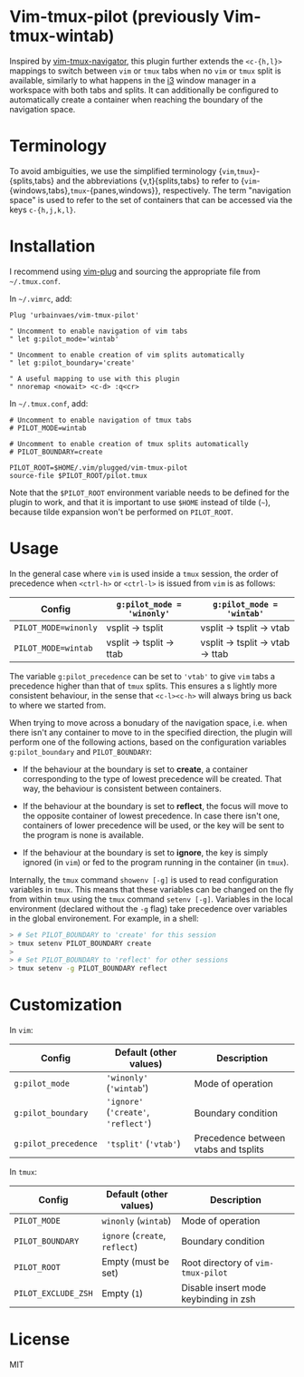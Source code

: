 # Vim-tmux-pilot (previously Vim-tmux-wintab)

Inspired by [vim-tmux-navigator](https://github.com/christoomey/vim-tmux-navigator),
this plugin further extends the `<c-{h,l}>` mappings to switch between `vim` or `tmux` tabs when no `vim` or `tmux` split is available,
similarly to what happens in the [i3](https://i3wm.org) window manager in a workspace with both tabs and splits.
It can additionally be configured to automatically create a container when reaching the boundary of the navigation space.

# Terminology

To avoid ambiguities,
we use the simplified terminology {`vim`,`tmux`}-{splits,tabs} and
the abbreviations {v,t}{splits,tabs}
to refer to {`vim`-{windows,tabs},`tmux`-{panes,windows}}, respectively.
The term "navigation space" is used to refer to the set of containers that can be accessed via the keys `c-{h,j,k,l}`.

# Installation

I recommend using [vim-plug](https://github.com/junegunn/vim-plug)
and sourcing the appropriate file from `~/.tmux.conf`.

In `~/.vimrc`, add:
```vim
Plug 'urbainvaes/vim-tmux-pilot'

" Uncomment to enable navigation of vim tabs
" let g:pilot_mode='wintab'

" Uncomment to enable creation of vim splits automatically
" let g:pilot_boundary='create'

" A useful mapping to use with this plugin
" nnoremap <nowait> <c-d> :q<cr>
```
In `~/.tmux.conf`, add:
```tmux
# Uncomment to enable navigation of tmux tabs
# PILOT_MODE=wintab

# Uncomment to enable creation of tmux splits automatically
# PILOT_BOUNDARY=create

PILOT_ROOT=$HOME/.vim/plugged/vim-tmux-pilot
source-file $PILOT_ROOT/pilot.tmux
```
Note that the `$PILOT_ROOT` environment variable needs to be defined for the plugin to work,
and that it is important to use `$HOME` instead of tilde (`~`),
because tilde expansion won't be performed on `PILOT_ROOT`.

# Usage

In the general case where `vim` is used inside a `tmux` session,
the order of precedence when `<ctrl-h>` or `<ctrl-l>` is issued from `vim` is as follows:

| Config               | `g:pilot_mode = 'winonly'` | `g:pilot_mode = 'wintab'`     |
| ------               | -------                    | -----------                   |
| `PILOT_MODE=winonly` | vsplit → tsplit            | vsplit → tsplit → vtab        |
| `PILOT_MODE=wintab`  | vsplit → tsplit → ttab     | vsplit → tsplit → vtab → ttab |

The variable `g:pilot_precedence` can be set to `'vtab'` to give `vim` tabs a precedence higher than that of `tmux` splits.
This ensures a s lightly more consistent behaviour,
in the sense that `<c-l><c-h>` will always bring us back to where we started from.

When trying to move across a bonudary of the navigation space,
i.e. when there isn't any container to move to in the specified direction,
the plugin will perform one of the following actions,
based on the configuration variables `g:pilot_boundary` and `PILOT_BOUNDARY`:

- If the behaviour at the boundary is set to **create**,
  a container corresponding to the type of lowest precedence will be created.
  That way, the behaviour is consistent between containers.

- If the behaviour at the boundary is set to **reflect**,
  the focus will move to the opposite container of lowest precedence.
  In case there isn't one,
  containers of lower precedence will be used,
  or the key will be sent to the program is none is available.

- If the behaviour at the boundary is set to **ignore**,
  the key is simply ignored (in `vim`)
  or fed to the program running in the container (in `tmux`).

Internally, the `tmux` command `showenv [-g]` is used to read configuration variables in `tmux`.
This means that these variables can be changed on the fly from within `tmux`
using the `tmux` command `setenv [-g]`.
Variables in the local environment (declared without the `-g` flag)
take precedence over variables in the global environement.
For example, in a shell:
```bash
> # Set PILOT_BOUNDARY to 'create' for this session
> tmux setenv PILOT_BOUNDARY create
>
> # Set PILOT_BOUNDARY to 'reflect' for other sessions
> tmux setenv -g PILOT_BOUNDARY reflect
```

# Customization

In `vim`:

| Config               | Default (other values)               | Description                          |
| ------               | -------                              | -----------                          |
| `g:pilot_mode`       | `'winonly'` (`'wintab`')             | Mode of operation                    |
| `g:pilot_boundary`   | `'ignore'` (`'create'`, `'reflect'`) | Boundary condition                   |
| `g:pilot_precedence` | `'tsplit'` (`'vtab'`)                | Precedence between vtabs and tsplits |

In `tmux`:

| Config              | Default (other values)         | Description                           |
| ------              | -------                        | -----------                           |
| `PILOT_MODE`        | `winonly` (`wintab`)           | Mode of operation                     |
| `PILOT_BOUNDARY`    | `ignore` (`create`, `reflect`) | Boundary condition                    |
| `PILOT_ROOT`        | Empty (must be set)            | Root directory of `vim-tmux-pilot`    |
| `PILOT_EXCLUDE_ZSH` | Empty (`1`)                    | Disable insert mode keybinding in zsh |

# License

MIT
